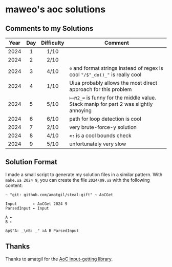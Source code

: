 # maweo's aoc solutions

## Comments to my Solutions

| Year | Day | Difficulty | Comment                                                                              |
| :--: | :-: | :--------: | ------------------------------------------------------------------------------------ |
| 2024 |  1  |    1/10    |                                                                                      |
| 2024 |  2  |    2/10    |                                                                                      |
| 2024 |  3  |    4/10    | `⊜` and format strings instead of regex is cool `°/$"_do()_"` is really cool         |
| 2024 |  4  |    1/10    | Uiua probably allows the most direct approach for this problem                       |
| 2024 |  5  |    5/10    | `⊢⊣↯2_∞` is funny for the middle value. Stack manip for part 2 was slightly annoying |
| 2024 |  6  |    6/10    | path for loop detection is cool                                                      |
| 2024 |  7  |    2/10    | very brute-force-y solution                                                          |
| 2024 |  8  |    4/10    | `∊⇡` is a cool bounds check                                                          |
| 2024 |  9  |    5/10    | unfortunately very slow                                                              |

## Solution Format

I made a small script to generate my solution files in a similar pattern. With `make.ua 2024 9`, you can create the file `2024\09.ua` with the following content:

```uiua
~ "git: github.com/amatgil/steal-gift" ~ AoCGet

Input       ← AoCGet 2024 9
ParsedInput ← Input

A ←
B ←

&p$"A: _\nB: _" ⊃A B ParsedInput
```

## Thanks

Thanks to amatgil for the [AoC input-getting library](https://github.com/amatgil/steal-gift).

